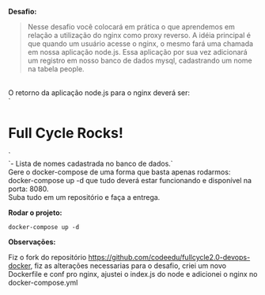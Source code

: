 **Desafio:**

>Nesse desafio você colocará em prática o que aprendemos em relação a utilização do nginx como proxy reverso. A idéia principal é que quando um usuário acesse o nginx, o mesmo fará uma chamada em nossa aplicação node.js. Essa aplicação por sua vez adicionará um registro em nosso banco de dados mysql, cadastrando um nome na tabela people.
<br>
O retorno da aplicação node.js para o nginx deverá ser:
<br>
`<h1>Full Cycle Rocks!</h1>`
<br>
`- Lista de nomes cadastrada no banco de dados.`
<br>
Gere o docker-compose de uma forma que basta apenas rodarmos: docker-compose up -d que tudo deverá estar funcionando e disponível na porta: 8080.
<br>
Suba tudo em um repositório e faça a entrega.


**Rodar o projeto:**

`docker-compose up -d`

**Observações:**

Fiz o fork do repositório https://github.com/codeedu/fullcycle2.0-devops-docker, fiz as alterações necessarias para o desafio, criei um novo Dockerfile e conf pro nginx, ajustei o index.js do node e adicionei o nginx no docker-compose.yml
